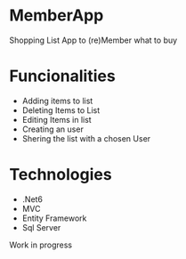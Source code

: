 # MemberApp
Shopping List App to (re)Member what to buy
 # Funcionalities
 * Adding items to list
 * Deleting Items to List
 * Editing Items in list
 * Creating an user
 * Shering the list with a chosen User
 
 
# Technologies
* .Net6
* MVC
* Entity Framework
* Sql Server

Work in progress
